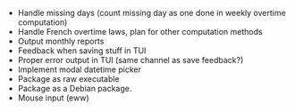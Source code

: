 - Handle missing days (count missing day as one done in weekly overtime computation)
- Handle French overtime laws, plan for other computation methods
- Output monthly reports
- Feedback when saving stuff in TUI
- Proper error output in TUI (same channel as save feedback?)
- Implement modal datetime picker
- Package as raw executable
- Package as a Debian package.
- Mouse input (eww)
